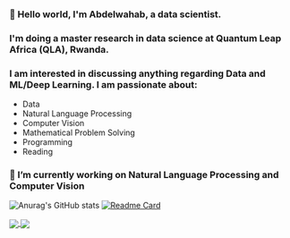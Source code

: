 ### 👋 Hello world, I'm Abdelwahab, a data scientist. 
### I'm doing a master research in data science at Quantum Leap Africa (QLA), Rwanda.
### I am interested in discussing anything regarding Data and ML/Deep Learning. I am passionate about:
- Data
- Natural Language Processing
- Computer Vision
- Mathematical Problem Solving
- Programming
- Reading

### 🔭 I’m currently working on Natural Language Processing and Computer Vision 

<!--
**abdelwahab01630/abdelwahab01630** is a ✨ _special_ ✨ repository because its `README.md` (this file) appears on your GitHub profile.

Here are some ideas to get you started:

- 🔭 I’m currently working on ...
- 🌱 I’m currently learning ...
- 👯 I’m looking to collaborate on ...
- 🤔 I’m looking for help with ...
- 💬 Ask me about ...
- 📫 How to reach me: ...
- 😄 Pronouns: ...
- ⚡ Fun fact: ...
-->

![Anurag's GitHub stats](https://github-readme-stats.vercel.app/api?username=abdelwahab01630&show_icons=true&theme=radical)
[![Readme Card](https://github-readme-stats.vercel.app/api/pin/?username=abdelwahab01630&repo=github-readme-stats)](https://github.com/anuraghazra/github-readme-stats)

<a href="https://github.com/abdelwahab01630/github-readme-stats">
  <img align="center" src="https://github-readme-stats.vercel.app/api/pin/?username=abdelwahab01630&repo=github-readme-stats&show_icons=true&theme=radical" />
</a>
<a href="https://github.com/abdelwahab01630/convoychat">
  <img align="center" src="https://github-readme-stats.vercel.app/api/pin/?username=abdelwahab01630&repo=convoychat&show_icons=true&theme=radical" />
</a>
